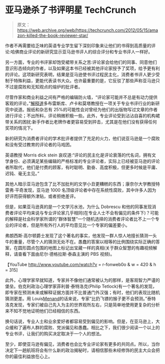 # 亚马逊杀了书评明星 TechCrunch

> 原文：<https://web.archive.org/web/https://techcrunch.com/2012/05/15/amazon-killed-the-book-reviewer-star/>

作者不再需要给乏味的英语专业学生留下深刻印象来让他们的书得到高质量的评论:哈佛商业评论的新研究显示亚马逊书评人的综合评分和专业书评人一样好。

另一方面，专业的书评家却饱受裙带关系之苦:评论家会给他们的同事、同意他们意识形态倾向的作者，以及如果这本书已经被其他评论家授予了奖项，给予更有利的评论。这项新研究表明，结果是亚马逊使书评过程民主化，消费者书评人更少受制于特殊利益，更能代表读书大众。也许最重要的是，它反驳了那些声称亚马逊只不过是腐败和无知观点的熔炉的批评者。

尽管作家和商业利益之间有严格的编辑防火墙，“评论家可能并不总是有动力提供客观的评论，”[解释道](https://web.archive.org/web/20221209122954/http://hbswk.hbs.edu/item/6823.html)多布雷斯库、卢卡和莫塔教授在一项关于专业书评行业的新研究中说道。报纸和杂志有 25%的可能性会对曾经为他们的出版物写过文章的作者进行评论；不出所料，评论稍微积极一些。此外，专业评论受到沾沾自喜的机构裙带关系的困扰:新手作者比老牌作者更容易受到抨击，尤其是在他们没有获得任何奖项的情况下。

新的研究为消费者评论的学术批评者提供了充足的火力，他们说亚马逊是一个腐败和没有受过教育的评论者的马戏团。

英语教授 Morris dick stein 哀叹道:“评论的民主化是评论衰落的代名词，拥有文学身份、必须满足某些编辑的严格标准的专业评论者，实际上已经被亚马逊的评论者所取代，他们是付费的顾客，有时聪明、勤奋、高度积极，但更多时候是平庸、迟钝、毫无主见。”

其他人暗示亚马逊包含了比不加批判的文学小丑更糟糕的东西；康奈尔大学教授特雷弗·平奇发现，亚马逊 1000 名顶级评论者中存在系统性腐败，其中许多人因为好评而获得额外津贴，或者拒绝差评。

但是，如果亚马逊真的是一个文学污水池，为什么 Dobrescu 和他的同事发现消费者评论平均来说与专业评论家几乎相同(在专业人士不会有偏见的条件下)？可能的解释是社会科学家所谓的“群体智慧”一个随机选择的消费者评论者比不上一个专业的评论者，但是所有外行人的平均意见比一个专家的偏差要小。

弗朗西斯·高尔顿爵士发现了这个著名的事实，他发现一群人惊人地擅长猜测一头牛的重量，尽管个人的猜测无处不在。愚蠢的答案以相等的比例围绕实际正确的答案，在圆形圆点包围的地图上标记出宝藏一样的真相(关于群众智慧的有趣视频解释，请查看下面由尼尔·德格拉斯·泰森主演的 PBS 视频)。

【YouTube http://www.youtube.com/watch?v = r-fonweb0o & w = 420 & h = 315]

此外，心理学家早就知道，专家并不像他们通常被认为的那样，是客观智力严谨的堡垒。伯克利政治心理学家菲利普·泰特洛克(Philip Tetlock)有一个著名的发现，即专家在预测未来或解释证据方面并不比普通门外汉强；有时，他们的表现比随机猜测更差。用 Louis[Menand](https://web.archive.org/web/20221209122954/http://www.newyorker.com/archive/2005/12/05/051205crbo_books1)的话来说，专家“比扔飞镖的猴子更不会预测。”泰特洛克发现，专家们被自己先入为主的世界观所左右，只是简单地使用更复杂的分析来不知不觉地证明他们已经相信的东西。

换句话说，专业人士和业余爱好者都容易受到偏见的影响。但是，在亚马逊上，大众缓和了遍布人群的腐败、党派偏见和愚蠢。相比之下，我们很少阅读一个以上的专业书评，让我们的购买决定取决于一个人的想法。

至少，即使亚马逊有偏见，消费者也会比专业评论家有更多的共同点。所以，当你决定下一趟航班将会有什么新的政治揭秘时，请相信那些未经修饰的民主大众会把你的最佳利益放在心上。
